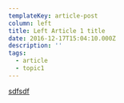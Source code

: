 ```yaml
---
templateKey: article-post
column: left
title: Left Article 1 title
date: 2016-12-17T15:04:10.000Z
description: ''
tags:
  - article
  - topic1
---
```

[sdfsdf](/article/2018-12-23-article-not-on-homepage)
